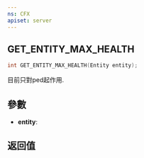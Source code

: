 ```yaml
---
ns: CFX
apiset: server
---
```

## GET_ENTITY_MAX_HEALTH

```c
int GET_ENTITY_MAX_HEALTH(Entity entity);
```

目前只對ped起作用.

## 參數
* **entity**: 

## 返回值
